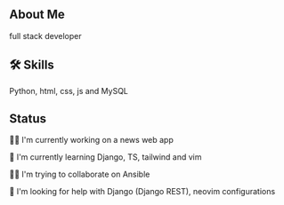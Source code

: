 ##  About Me
full stack developer
## 🛠 Skills
Python, html, css, js and MySQL
## Status
👩‍💻 I'm currently working on a news web app 

🧠 I'm currently learning Django, TS, tailwind and vim

👯‍♀️ I'm trying to collaborate on Ansible

🤔 I'm looking for help with Django (Django REST), neovim configurations

